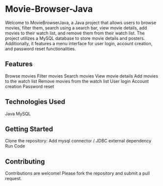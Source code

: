  # Movie-Browser-Java
Welcome to MovieBrowserJava, a Java project that allows users to browse movies, filter them, search using a search bar, view movie details, add movies to their watch list, and remove them from their watch list. The project utilizes a MySQL database to store movie details and posters. Additionally, it features a menu interface for user login, account creation, and password reset functionalities.

## Features
Browse movies
Filter movies
Search movies
View movie details
Add movies to the watch list
Remove movies from the watch list
User login
Account creation
Password reset

## Technologies Used
Java
MySQL

## Getting Started
Clone the repository:
Add mysql connector / JDBC external dependency
Run Code

## Contributing
Contributions are welcome! Please fork the repository and submit a pull request.
